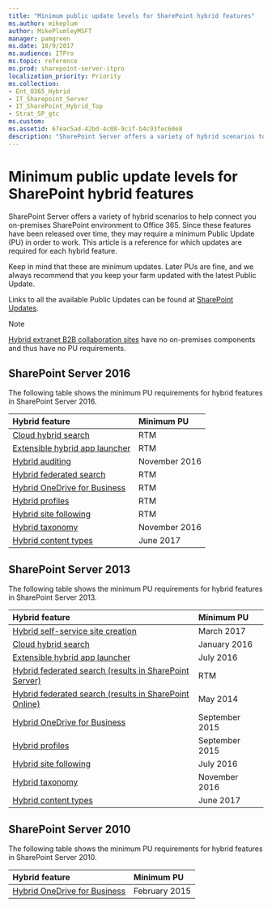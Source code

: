 ```yaml
---
title: "Minimum public update levels for SharePoint hybrid features"
ms.author: mikeplum
author: MikePlumleyMSFT
manager: pamgreen
ms.date: 10/9/2017
ms.audience: ITPro
ms.topic: reference
ms.prod: sharepoint-server-itpro
localization_priority: Priority
ms.collection:
- Ent_O365_Hybrid
- IT_Sharepoint_Server
- IT_SharePoint_Hybrid_Top
- Strat_SP_gtc
ms.custom: 
ms.assetid: 67eac5ad-42bd-4c08-9c1f-b4c93fec60e8
description: "SharePoint Server offers a variety of hybrid scenarios to help connect you on-premises SharePoint environment to Office 365. Since these features have been released over time, they may require a minimum Public Update (PU) in order to work. This article is a reference for which updates are required for each hybrid feature."
---
```


# Minimum public update levels for SharePoint hybrid features

SharePoint Server offers a variety of hybrid scenarios to help connect you on-premises SharePoint environment to Office 365. Since these features have been released over time, they may require a minimum Public Update (PU) in order to work. This article is a reference for which updates are required for each hybrid feature.
  
Keep in mind that these are minimum updates. Later PUs are fine, and we always recommend that you keep your farm updated with the latest Public Update.
  
Links to all the available Public Updates can be found at [SharePoint Updates](https://technet.microsoft.com/library/mt715807.aspx).
  
> [!NOTE]
> [Hybrid extranet B2B collaboration sites](http://technet.microsoft.com/library/7b087413-165a-4e94-8871-4393e0b9c037%28Office.14%29.aspx) have no on-premises components and thus have no PU requirements. 
  
## SharePoint Server 2016

The following table shows the minimum PU requirements for hybrid features in SharePoint Server 2016.
  
|**Hybrid feature**|**Minimum PU**|
|:-----|:-----|
|[Cloud hybrid search](https://support.office.com/article/af830951-8ddf-48b2-8340-179c1cc4d291) <br/> |RTM  <br/> |
|[Extensible hybrid app launcher](the-extensible-hybrid-app-launcher.md) <br/> |RTM  <br/> |
|[Hybrid auditing](https://support.office.com/article/3a379540-f72b-406f-866a-d6121715ec8c) <br/> |November 2016  <br/> |
|[Hybrid federated search](https://support.office.com/article/4ee4b876-1673-4d1f-ba47-d9a0ef4474a9) <br/> |RTM  <br/> |
|[Hybrid OneDrive for Business](plan-hybrid-onedrive-for-business.md) <br/> |RTM  <br/> |
|[Hybrid profiles](plan-hybrid-profiles.md) <br/> |RTM  <br/> |
|[Hybrid site following](hybrid-site-following.md) <br/> |RTM  <br/> |
|[Hybrid taxonomy](plan-hybrid-sharepoint-taxonomy-and-hybrid-content-types.md) <br/> |November 2016  <br/> |
|[Hybrid content types](plan-hybrid-sharepoint-taxonomy-and-hybrid-content-types.md) <br/> |June 2017  <br/> |
   
## SharePoint Server 2013

The following table shows the minimum PU requirements for hybrid features in SharePoint Server 2013.
  
|**Hybrid feature**|**Minimum PU**|
|:-----|:-----|
|[Hybrid self-service site creation](http://technet.microsoft.com/library/f8849a20-7cb7-44e6-bfd6-4c6415ae7785%28Office.14%29.aspx) <br/> |March 2017  <br/> |
|[Cloud hybrid search](https://support.office.com/article/af830951-8ddf-48b2-8340-179c1cc4d291) <br/> |January 2016  <br/> |
|[Extensible hybrid app launcher](the-extensible-hybrid-app-launcher.md) <br/> |July 2016  <br/> |
|[Hybrid federated search (results in SharePoint Server)](https://support.office.com/article/4ee4b876-1673-4d1f-ba47-d9a0ef4474a9) <br/> |RTM  <br/> |
|[Hybrid federated search (results in SharePoint Online)](https://support.office.com/article/4ee4b876-1673-4d1f-ba47-d9a0ef4474a9) <br/> |May 2014  <br/> |
|[Hybrid OneDrive for Business](plan-hybrid-onedrive-for-business.md) <br/> |September 2015  <br/> |
|[Hybrid profiles](plan-hybrid-profiles.md) <br/> |September 2015  <br/> |
|[Hybrid site following](hybrid-site-following.md) <br/> |July 2016  <br/> |
|[Hybrid taxonomy](plan-hybrid-sharepoint-taxonomy-and-hybrid-content-types.md) <br/> |November 2016  <br/> |
|[Hybrid content types](plan-hybrid-sharepoint-taxonomy-and-hybrid-content-types.md) <br/> |June 2017  <br/> |
   
## SharePoint Server 2010

The following table shows the minimum PU requirements for hybrid features in SharePoint Server 2010.
  
|**Hybrid feature**|**Minimum PU**|
|:-----|:-----|
|[Hybrid OneDrive for Business](plan-hybrid-onedrive-for-business.md) <br/> |February 2015  <br/> |
   

